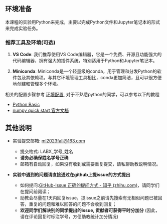## 环境准备

本课程的实验用Python来完成，主要以完成Python文件和Jupyter笔记本的形式来完成实验任务。

### 推荐工具及环境(可选)

1. **VS Code**: 我们推荐使用VS Code编辑器，它是一个免费、开源且功能强大的代码编辑器，拥有强大的插件系统，特别适用于Python和Jupyter笔记本。

2. **Miniconda**: Miniconda是一个轻量级的conda，用于管理和分发Python的软件包及其依赖项。与其它环境管理工具相比，conda更加简洁，且可以很方便地创建和管理多个环境。

相关的配置步骤参考 [环境配置](tutorial/环境配置.md), 对于不熟悉python的同学，可以参考以下的教程
* [Python Basic](tutorial/PythonBasics.ipynb)
* [numpy quick start 官方文档](https://numpy.org/doc/stable/user/quickstart.html)

## 其他说明

- 实验提交邮箱: ml2023fall@163.com
  - 提交格式: LABX\_学号\_姓名
  - **请务必确保姓名学号正确**
  - 邮箱有自动回复，如果没有收到或需要重复提交，请私聊助教说明情况。

- **实验中遇到的问题请直接通过在github上提issue的方式提出**
  - 如何提问:[GitHub-Issue 正确的提问方式 - 知乎 (zhihu.com)](https://zhuanlan.zhihu.com/p/75691927)，请同学们在提问前阅读；
  - 助教会尽量在1天内回复issue，提issue之前请先搜索有无相似问题已被回答，重复的问题和难以回答的问题不会收到回复；
  - **欢迎同学们解决别的同学提出的issue, 贡献者可获得平时分加分** (因此，请在评论回复时标注学号，方便助教统计加分情况)
